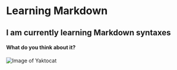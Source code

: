 # Learning Markdown
## I am currently learning Markdown syntaxes
#### What do you think about it?

![Image of Yaktocat](https://octodex.github.com/images/yaktocat.png)
